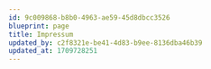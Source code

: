 ```yaml
---
id: 9c009868-b8b0-4963-ae59-45d8dbcc3526
blueprint: page
title: Impressum
updated_by: c2f8321e-be41-4d83-b9ee-8136dba46b39
updated_at: 1709728251
---
```

